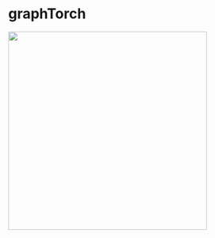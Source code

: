 # graphTorch

<img src="https://github.com/RagnaroWA/graphTorch/blob/assets/image/home-page.gif" width="400" height="400" />
